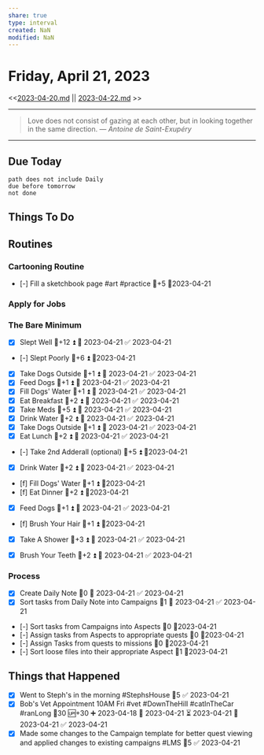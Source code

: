 ```yaml
---
share: true
type: interval
created: NaN 
modified: NaN
---
```

# Friday, April 21, 2023
<<[2023-04-20.md](./2023-04-20.md) || [2023-04-22.md](./2023-04-22.md) >>

---

> Love does not consist of gazing at each other, but in looking together in the same direction.
> — <cite>Antoine de Saint-Exupéry</cite>

---
## Due Today
```tasks
path does not include Daily
due before tomorrow
not done
```

## Things To Do








## Routines
### Cartooning Routine
- [-] Fill a sketchbook page #art #practice 🥄+5 📆2023-04-21


### Apply for Jobs


### The Bare Minimum
- [x] Slept Well 🥄+12 ⏫ 📅 2023-04-21 ✅ 2023-04-21
- [-] Slept Poorly 🥄+6 ⏫ 📆2023-04-21
- [x] Take Dogs Outside  🥄+1 ⏫ 📅 2023-04-21 ✅ 2023-04-21
- [x] Feed Dogs 🥄+1 ⏫ 📅 2023-04-21 ✅ 2023-04-21
- [x] Fill Dogs' Water 🥄+1 ⏫ 📅 2023-04-21 ✅ 2023-04-21
- [x] Eat Breakfast 🥄+2 ⏫ 📅 2023-04-21 ✅ 2023-04-21
- [x] Take Meds  🥄+5 ⏫ 📅 2023-04-21 ✅ 2023-04-21
- [x] Drink Water  🥄+2 ⏫ 📅 2023-04-21 ✅ 2023-04-21
- [x] Take Dogs Outside  🥄+1 ⏫ 📅 2023-04-21 ✅ 2023-04-21
- [x] Eat Lunch 🥄+2 ⏫ 📅 2023-04-21 ✅ 2023-04-21
- [-] Take 2nd Adderall (optional) 🥄+5 ⏫ 📆2023-04-21
- [x] Drink Water 🥄+2 ⏫ 📅 2023-04-21 ✅ 2023-04-21
- [f] Fill Dogs' Water 🥄+1 ⏫ 📆2023-04-21
- [f] Eat Dinner 🥄+2 ⏫ 📆2023-04-21
- [x] Feed Dogs 🥄+1 ⏫ 📅 2023-04-21 ✅ 2023-04-21
- [f] Brush Your Hair 🥄+1 ⏫ 📆2023-04-21
- [x] Take A Shower 🥄+3 ⏫ 📅 2023-04-21 ✅ 2023-04-21
- [x] Brush Your Teeth 🥄+2 ⏫ 📅 2023-04-21 ✅ 2023-04-21



### Process
- [x] Create Daily Note 🥄0 📅 2023-04-21 ✅ 2023-04-21
- [x] Sort tasks from Daily Note into Campaigns 🥄1 📅 2023-04-21 ✅ 2023-04-21
- [-] Sort tasks from Campaigns into Aspects  🥄0 📆2023-04-21
- [-] Assign tasks from Aspects to appropriate quests  🥄0 📆2023-04-21
- [-] Assign Tasks from quests to missions 🥄0 📆2023-04-21
- [-] Sort loose files into their appropriate Aspect 🥄1 📆2023-04-21




## Things that Happened
- [x] Went to Steph's in the morning #StephsHouse 🥄5 ✅ 2023-04-21
- [x] Bob's Vet Appointment 10AM Fri #vet #DownTheHill #catInTheCar #ranLong 🥄30 🆙+30 ➕ 2023-04-18 🛫 2023-04-21 ⏳ 2023-04-21 📅 2023-04-21 ✅ 2023-04-21
- [x] Made some changes to the Campaign template for better quest viewing and applied changes to existing campaigns #LMS 🥄5 ✅ 2023-04-21